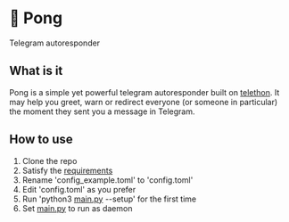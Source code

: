 # 🏓 Pong
Telegram autoresponder
## What is it
Pong is a simple yet powerful telegram autoresponder built on [telethon](https://github.com/LonamiWebs/Telethon). It may help you greet, warn or redirect everyone (or someone in particular) the moment they sent you a message in Telegram.
## How to use
1. Clone the repo
2. Satisfy the [requirements](https://github.com/Lesterrry/pong/blob/master/requirements.txt)
3. Rename 'config_example.toml' to 'config.toml'
4. Edit 'config.toml' as you prefer
5. Run 'python3 [main.py](https://github.com/Lesterrry/pong/blob/master/src/main.py) --setup' for the first time
6. Set [main.py](https://github.com/Lesterrry/pong/blob/master/src/main.py) to run as daemon